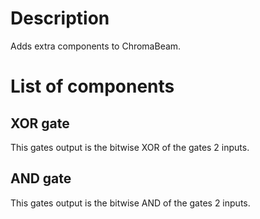 # Description
Adds extra components to ChromaBeam.

# List of components

## XOR gate
This gates output is the bitwise XOR of the gates 2 inputs.

## AND gate
This gates output is the bitwise AND of the gates 2 inputs.
